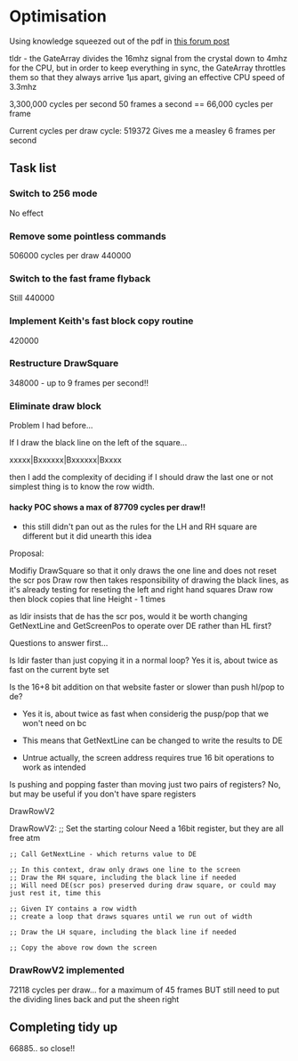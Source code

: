 # Optimisation

Using knowledge squeezed out of the pdf in [this forum post](http://www.cpcwiki.eu/forum/programming/craving-for-speed-a-visual-cheat-sheet-to-help-optimizing-your-code-to-death/)


tldr - the GateArray divides the 16mhz signal from the crystal down to 4mhz for the CPU, but in order to keep everything in sync, the GateArray throttles them so that they always arrive 1µs apart, giving an effective CPU speed of 3.3mhz

3,300,000 cycles per second
50 frames a second == 66,000 cycles per frame


Current cycles per draw cycle: 519372
Gives me a measley 6 frames per second

## Task list

### Switch to 256 mode
No effect

### Remove some pointless commands
506000 cycles per draw
440000

### Switch to the fast frame flyback
Still 440000

### Implement Keith's fast block copy routine
420000

### Restructure DrawSquare
348000 - up to 9 frames per second!!


### Eliminate draw block

Problem I had before...

If I draw the black line on the left of the square...

xxxxx|Bxxxxxx|Bxxxxxx|Bxxxx

then I add the complexity of deciding if I should draw the last one or not
simplest thing is to know the row width.


#### hacky POC shows a max of 87709 cycles per draw!! 

- this still didn't pan out as the rules for the LH and RH square are different but it did unearth this idea

Proposal:

Modifiy DrawSquare so that it only draws the one line and does not reset the scr pos
Draw row then takes responsibility of drawing the black lines, as it's already testing for reseting the left and right hand squares
Draw row then block copies that line Height - 1 times


as ldir insists that de has the scr pos, would it be worth changing GetNextLine and GetScreenPos to operate over DE rather than HL first?

Questions to answer first...

Is ldir faster than just copying it in a normal loop? 
  Yes it is, about twice as fast on the current byte set

Is the 16+8 bit addition on that website faster or slower than push hl/pop to de?
  - Yes it is, about twice as fast when considerig the pusp/pop that we won't need on bc

  - This means that GetNextLine can be changed to write the results to DE
  - Untrue actually, the screen address requires true 16 bit operations to work as intended

    
  

Is pushing and popping faster than moving just two pairs of registers?
    No, but may be useful if you don't have spare registers




DrawRowV2


DrawRowV2:
	;; Set the starting colour
    Need a 16bit register, but they are all free atm

    ;; Call GetNextLine - which returns value to DE

	;; In this context, draw only draws one line to the screen	
	;; Draw the RH square, including the black line if needed
    ;; Will need DE(scr pos) preserved during draw square, or could may just rest it, time this

	;; Given IY contains a row width 
	;; create a loop that draws squares until we run out of width

	;; Draw the LH square, including the black line if needed

	;; Copy the above row down the screen

### DrawRowV2 implemented

72118 cycles per draw... for a maximum of 45 frames
BUT still need to put the dividing lines back and put the sheen right

## Completing tidy up

66885.. so close!!